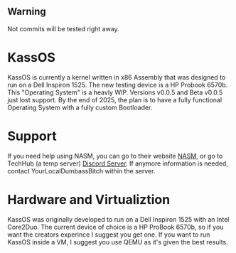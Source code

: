 ## Warning

Not commits will be tested right away.

# KassOS

KassOS is currently a kernel written in x86 Assembly that was designed to run on a Dell Inspiron 1525. The new testing device is a HP Probook 6570b. This "Operating System" is a heavly WIP. Versions v0.0.5 and Beta v0.0.5 just lost support. By the end of 2025, the plan is to have a fully functional Operating System with a fully custom Bootloader. 

# Support

 If you need help using NASM, you can go to their website [NASM](https://www.nasm.us), or go to TechHub (a temp server) [Discord Server](https://discord.gg/XP7JxVBHA2). If anymore information is needed, contact YourLocalDumbassBitch within the server.

# Hardware and Virtualiztion 

KassOS was originally developed to run on a Dell Inspiron 1525 with an Intel Core2Duo. The current device of choice is a HP ProBook 6570b, so if you want the creators experince I suggest you get one. If you want to run KassOS inside a VM, I suggest you use QEMU as it's given the best results. 
